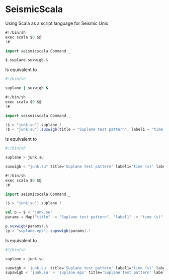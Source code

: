 # SeismicScala
Using Scala as a script language for Seismic Unix


````scala
#!/bin/sh
exec scala $0 $@
!#

import seismicscala.Command._

$.suplane.suxwigb.&
````
Is equivalent to

````sh
#!/bin/sh

suplane | suxwigb &
````


````scala
#!/bin/sh
exec scala $0 $@
!#

import seismicscala.Command._

($ > "junk.su").suplane.!
($ < "junk.su").suxwigb(title = "Suplane test pattern", label1 = "time (s)", label2 ="trace number").&
````

Is equivalent to

````sh
#!/bin/sh

suplane > junk.su

suxwigb < "junk.su" title='Suplane test pattern' label1='time (s)' label2='trace number' &
````

````scala
#!/bin/sh
exec scala $0 $@
!#

import seismicscala.Command._

($ > "junk.su").suplane.!

val p = $ < "junk.su"
params = Map("title" -> "Suplane test pattern", "label1" -> "time (s)", "label2" -> "trace number")

p.suxwigb(params).&
(p > "suplane.eps").supswigb(params).!
````

Is equivalent to

````sh
#!/bin/sh

suplane > junk.su

suxwigb < 'junk.su' title='Suplane test pattern' label1='time (s)' label2='trace number' &
supswigb < 'junk.su' > 'suplane.eps' title='Suplane test pattern' label1='time (s)' label2='trace number'
````
